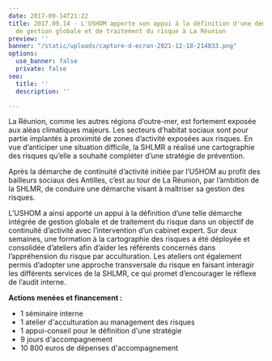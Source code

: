 ```yaml
---
date: 2017-09-14T21:22
title: 2017.09.14 - L'USHOM apporte son appui à la définition d'une démarche intégrée
  de gestion globale et de traitement du risque à La Réunion
preview: ''
banner: "/static/uploads/capture-d-ecran-2021-12-18-214833.png"
options:
  use_banner: false
  private: false
seo:
  title: ''
  description: ''

---
```

La Réunion, comme les autres régions d’outre-mer, est fortement exposée aux aléas climatiques majeurs. Les secteurs d’habitat sociaux sont pour partie implantés à proximité de zones d’activité exposées aux risques. En vue d’anticiper une situation difficile, la SHLMR a réalisé une cartographie des risques qu’elle a souhaité compléter d’une stratégie de prévention.

Après la démarche de continuité d’activité initiée par l’USHOM au profit des bailleurs sociaux des Antilles, c’est au tour de La Réunion, par l’ambition de la SHLMR, de conduire une démarche visant à maîtriser sa gestion des risques.

L’USHOM a ainsi apporté un appui à la définition d’une telle démarche intégrée de gestion globale et de traitement du risque dans un objectif de continuité d’activité avec l’intervention d’un cabinet expert. Sur deux semaines, une formation à la cartographie des risques a été déployée et consolidée d’ateliers afin d’aider les référents concernés dans l’appréhension du risque par acculturation. Les ateliers ont également permis d’adopter une approche transversale du risque en faisant interagir les différents services de la SHLMR, ce qui promet d’encourager le réflexe de l’audit interne.

**Actions menées et financement :**

* 1 séminaire interne
* 1 atelier d'acculturation au management des risques
* 1 appui-conseil pour le définition d'une stratégie
* 9 jours d'accompagnement
* 10 800 euros de dépenses d'accompagnement